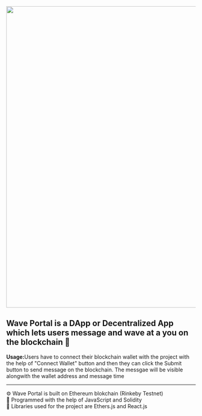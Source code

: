 <img src='https://i.ibb.co/270LqZN/waveportal.png' width="800px"/>

## Wave Portal is a DApp or Decentralized App which lets users message and wave at a you on the blockchain 👋
<b>Usage:</b>Users have to connect their blockchain wallet with the project with the help of "Connect Wallet" button and then they can click the Submit button to send  message on the blockchain. The messgae will be visible alongwith the wallet address and message time <br>
<hr>
⚙ Wave Portal is built on Ethereum blokchain (Rinkeby Testnet) <br>
📝 Programmed with the help of JavaScript and Solidity <br>
🎨 Libraries used for the project are Ethers.js and React.js <br>
